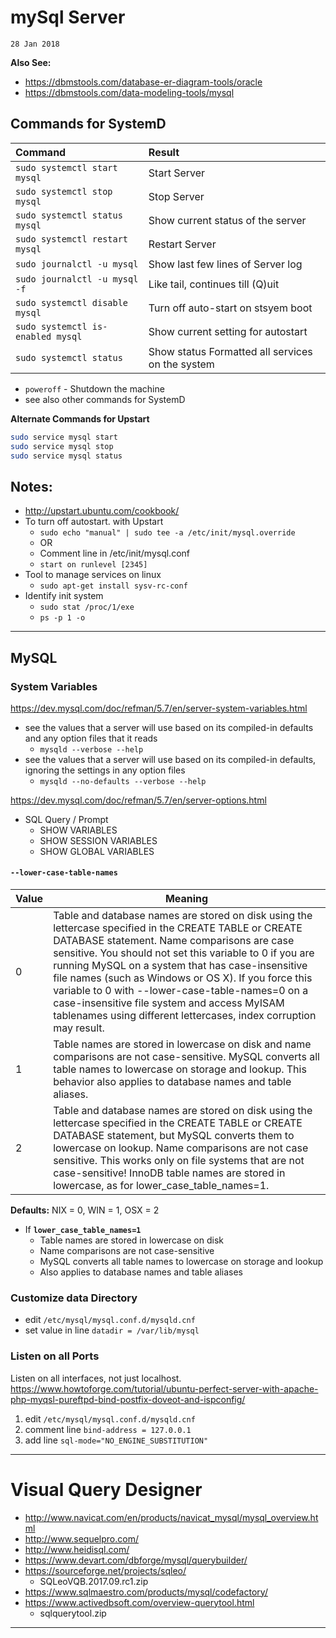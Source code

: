 # mySql Server
`28 Jan 2018`

**Also See:**
- https://dbmstools.com/database-er-diagram-tools/oracle
- https://dbmstools.com/data-modeling-tools/mysql



## Commands for SystemD
| Command                           | Result                                           |
|:--------------------------------- |:------------------------------------------------ |
| `sudo systemctl start mysql`      | Start Server                                     |
| `sudo systemctl stop mysql`       | Stop Server                                      |
| `sudo systemctl status mysql`     | Show current status of the server                |
| `sudo systemctl restart mysql`    | Restart Server                                   |
| `sudo journalctl -u mysql`        | Show last few lines of Server log                |
| `sudo journalctl -u mysql -f`     | Like tail, continues till (Q)uit                 |
| `sudo systemctl disable mysql`    | Turn off auto-start on stsyem boot               |
| `sudo systemctl is-enabled mysql` | Show current setting for autostart               |
| `sudo systemctl status`           | Show status Formatted all services on the system |

- `poweroff` - Shutdown the machine
- see also other commands for SystemD

**Alternate Commands for Upstart**
```sh
sudo service mysql start
sudo service mysql stop
sudo service mysql status
```

## Notes:
- http://upstart.ubuntu.com/cookbook/
- To turn off autostart. with Upstart
	- `sudo echo "manual" | sudo tee -a /etc/init/mysql.override`
	- OR
	- Comment line in /etc/init/mysql.conf
	- `start on runlevel [2345]`
- Tool to manage services on linux
	- `sudo apt-get install sysv-rc-conf`
- Identify init system
	- `sudo stat /proc/1/exe`
	- `ps -p 1 -o`

---

## MySQL
### System Variables
https://dev.mysql.com/doc/refman/5.7/en/server-system-variables.html
- see the values that a server will use based on its compiled-in defaults and any option files that it reads
	- `mysqld --verbose --help`
- see the values that a server will use based on its compiled-in defaults, ignoring the settings in any option files
	- `mysqld --no-defaults --verbose --help	`

https://dev.mysql.com/doc/refman/5.7/en/server-options.html
- SQL Query / Prompt
	- SHOW VARIABLES
	- SHOW SESSION VARIABLES
	- SHOW GLOBAL VARIABLES

#### `--lower-case-table-names`
| Value | Meaning                                                                                                                                                                                                                                                                                                                                                                                                                                                                                               |
| ----- | ----------------------------------------------------------------------------------------------------------------------------------------------------------------------------------------------------------------------------------------------------------------------------------------------------------------------------------------------------------------------------------------------------------------------------------------------------------------------------------------------------- |
| 0     | Table and database names are stored on disk using the lettercase specified in the CREATE TABLE or CREATE DATABASE statement. Name comparisons are case sensitive. You should not set this variable to 0 if you are running MySQL on a system that has case-insensitive file names (such as Windows or OS X). If you force this variable to 0 with --lower-case-table-names=0 on a case-insensitive file system and access MyISAM tablenames using different lettercases, index corruption may result. |
| 1     | Table names are stored in lowercase on disk and name comparisons are not case-sensitive. MySQL converts all table names to lowercase on storage and lookup. This behavior also applies to database names and table aliases.                                                                                                                                                                                                                                                                           |
| 2     | Table and database names are stored on disk using the lettercase specified in the CREATE TABLE or CREATE DATABASE statement, but MySQL converts them to lowercase on lookup. Name comparisons are not case sensitive. This works only on file systems that are not case-sensitive! InnoDB table names are stored in lowercase, as for lower_case_table_names=1.                                                                                                                                       |

**Defaults:** NIX = 0, WIN = 1, OSX = 2

- If **`lower_case_table_names=1`**
	- Table names are stored in lowercase on disk
	- Name comparisons are not case-sensitive
	- MySQL converts all table names to lowercase on storage and lookup
	- Also applies to database names and table aliases

### Customize data Directory
- edit `/etc/mysql/mysql.conf.d/mysqld.cnf`
- set value in line `datadir = /var/lib/mysql`

### Listen on all Ports
Listen on all interfaces, not just localhost.
https://www.howtoforge.com/tutorial/ubuntu-perfect-server-with-apache-php-myqsl-pureftpd-bind-postfix-doveot-and-ispconfig/
1. edit `/etc/mysql/mysql.conf.d/mysqld.cnf`
2. comment line `bind-address = 127.0.0.1`
3. add line `sql-mode="NO_ENGINE_SUBSTITUTION"`

---

# Visual Query Designer
- http://www.navicat.com/en/products/navicat_mysql/mysql_overview.html
- http://www.sequelpro.com/
- http://www.heidisql.com/
- https://www.devart.com/dbforge/mysql/querybuilder/
- https://sourceforge.net/projects/sqleo/
	- SQLeoVQB.2017.09.rc1.zip
- https://www.sqlmaestro.com/products/mysql/codefactory/
- https://www.activedbsoft.com/overview-querytool.html
	- sqlquerytool.zip


---
